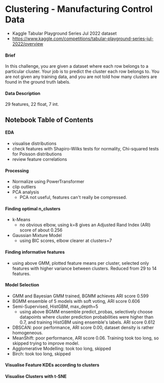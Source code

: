 # Clustering - Manufacturing Control Data
- Kaggle Tabular Playground Series Jul 2022 dataset
- https://www.kaggle.com/competitions/tabular-playground-series-jul-2022/overview

#### Brief
In this challenge, you are given a dataset where each row belongs to a particular cluster. Your job is to predict the cluster each row belongs to. You are not given any training data, and you are not told how many clusters are found in the ground truth labels. 

#### Data Description
29 features, 22 float, 7 int.

## Notebook Table of Contents
#### EDA
- visualise distributions
- check features with Shapiro-Wilks tests for normality, Chi-squared tests for Poisson distributions
- review feature correlations
#### Processing
- Normalize using PowerTransformer
- clip outliers
- PCA analysis
  - PCA not useful, features can't really be compressed.
#### Finding optimal n_clusters
- k-Means
  - no obvious elbow, using k=8 gives an Adjusted Rand Index (ARI) score of about 0.256
- Gaussian Mixture Model
  - using BIC scores, elbow clearer at clusters=7
#### Finding informative features
- using above GMM, plotted feature means per cluster, selected only features with higher variance between clusters. Reduced from 29 to 14 features.
#### Model Selection
- GMM and Bayesian GMM trained, BGMM achieves ARI score 0.599
- BGMM ensemble of 5 models with soft voting, ARI score 0.606
- Semi-Supervised, HistGBM, max_depth=5
  - using above BGMM ensemble predict_probas, selectively choose datapoints where cluster prediction probabilities were higher than 0.7, and training HistGBM using ensemble's labels. ARI score 0.612
- DBSCAN: poor performance, ARI score 0.00, dataset density is rather homogeneous.
- MeanShift: poor performance, ARI score 0.06. Training took too long, so skipped trying to improve model.
- Agglomerative Modelling: took too long, skipped
- Birch: took too long, skipped
#### Visualise Feature KDEs according to clusters
#### Visualise Clusters with t-SNE



  

